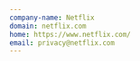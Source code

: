 ```yaml
---
company-name: Netflix
domain: netflix.com
home: https://www.netflix.com/
email: privacy@netflix.com
---
```





